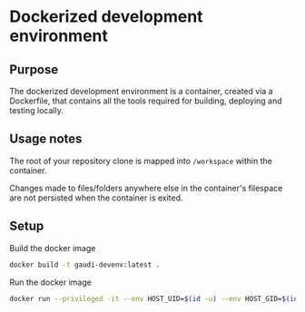 # Dockerized development environment

## Purpose

The dockerized development environment is a container, created via a Dockerfile, that contains all the tools required for building, deploying and testing locally.

## Usage notes

The root of your repository clone is mapped into `/workspace` within the container.

Changes made to files/folders anywhere else in the container's filespace are not
persisted when the container is exited.

## Setup

Build the docker image

```bash
docker build -t gaudi-devenv:latest .
```

Run the docker image

```bash
docker run --privileged -it --env HOST_UID=$(id -u) --env HOST_GID=$(id -g) gaudi-devenv:latest
```
